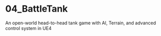 # 04_BattleTank
An open-world head-to-head tank game with AI, Terrain, and advanced control system in UE4
